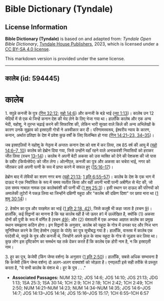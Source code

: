 # Bible Dictionary (Tyndale)

## License Information

**Bible Dictionary (Tyndale)** is based on and adapted from: _Tyndale Open Bible Dictionary_, [Tyndale House Publishers](https://tyndaleopenresources.com/), 2023, which is licensed under a [CC BY-SA 4.0 license](https://creativecommons.org/licenses/by-sa/4.0/legalcode.en).

This markdown version is provided under the same license.



--------------------------------

## कालेब (id: 594445)

कालेब
=====

1\. यपुन्ने कनजी के पुत्र ([गिन 32:12](https://ref.ly/Num32:12); [यहो 14:6](https://ref.ly/Josh14:6)) और कनजी के बड़े भाई ([न्या 1:13](https://ref.ly/Judg1:13))। कालेब उन 12 भेदियों में से एक थे जिन्हें कनान देश की भेद लेने के लिए भेजा गया था। हालाँकि कालेब और एक अन्य भेदी, यहोशू, ने तुरन्त चढ़ाई करने की सिफारिश की, लेकिन भारी सुरक्षा वाले किले की अन्य अभिलेखों के कारण उनके सुझाव को इस्राएली गोत्रों ने अस्वीकार कर दी। परिणामस्वरूप, ईश्वरीय न्याय के कारण, कनान, अर्थात प्रतिज्ञा के देश में प्रवेश कुछ वर्षों के लिए विलम्बित हो गया ([गिन 14:21–23, 34–35](https://ref.ly/Num14:21-Num14:23,Num14:34-Num14:35))।

जब इस्राएलियों ने यहोशू के नेतृत्व में अन्ततः कनान देश को वश में कर लिया, तब 85 वर्ष की आयु में ([यहो 14:6–7, 10](https://ref.ly/Josh14:6-Josh14:7,Josh14:10)) कालेब को हेब्रोन दिया गया, जिसे उन्होंने वहाँ रहने वाले अनाकवंशी निवासियों को हराकर जीत लिया (वचन [13–14](https://ref.ly/Josh14:13-Josh14:14))। कालेब ने अपनी बेटी अकसा को उस व्यक्ति को देने की पेशकश की जो पास के दबीर (किर्यत्सेपेर) को जीत लेगा। ओत्नीएल, कनजी का पुत्र और अकसा का चचेरा भाई, नगर को जीतकर उसे अपनी पत्नी के रूप में प्राप्त करने में सफल हुए ([15:16–17](https://ref.ly/Josh15:16-Josh15:17))।

हेब्रोन बाद में लेवियों का शरण नगर बना ([यहो 21:13](https://ref.ly/Josh21:13); [1 इति 6:55–57](https://ref.ly/1Chr6:55-1Chr6:57))। कालेब के देश के एक भाग में दाऊद ने एक निर्वासित के रूप में समय व्यतीत किया और वहीं अपनी भावी पत्नी अबीगैल से भेंट की, जो उस समय नाबाल नामक एक कालेबवंशी की पत्नी थीं ([1 शमू 25:3](https://ref.ly/1Sam25:3))। इसी स्थान पर दाऊद की पत्नियों को अमालेकी लुटेरों ने पकड़ लिया था जिन्होंने दक्षिणी यहूदा और "कालेब की दक्षिण दिशा" पर छापा मारा था ([1 शमू 30:14](https://ref.ly/1Sam30:14))।

2\. हेस्रोन का पुत्र और यरहमेल का भाई ([1 इति 2:18, 42](https://ref.ly/1Chr2:18,1Chr2:42)), जिसे कलूबै भी कहा जाता है (वचन [9](https://ref.ly/1Chr2:9))। हालाँकि, कई विद्वानों का मानना है कि यह कालेब वही है जो ऊपर \#1 में उल्लेखित है, क्योंकि (1\) अकसा दोनों की पुत्री के रूप में वर्णित है (वचन [49](https://ref.ly/1Chr2:49)); और (2\) वंशावली में एक अन्यथा अज्ञात कालेब का प्रमुख स्थान समझाना कठिन होगा। इन विद्वानों के अनुसार, कालेब को यहूदा के गोत्र में उनका पद और निज भाग सुनिश्चित करने के लिए हेस्रोन (यहूदा के पोते) का पुत्र सूचीबद्ध गया है। हालाँकि, वास्तव में कालेब एक परदेसी थे, यपुन्ने के पुत्र और कनजी थे, जिन्होंने अपने कुल के साथ यहूदा के गोत्र से जुड़ाव कर लिया था। कुछ लोग इस दृष्टिकोण का समर्थन यह तर्क देकर करते हैं कि कालेब एक होरी नाम है, न कि इस्राएली नाम। 

3\. हूर का पुत्र, केजेवी (किंग जेम्स वर्शन) के अनुसार ([1 इति 2:50](https://ref.ly/1Chr2:50))। हालाँकि, सबसे अधिक सम्भावना है कि केजेवी (किंग जेम्स वर्शन) दो अलग\-अलग वाक्यांशों को जोड़ता है। एनएलटी इसे सही तरीके से प्रस्तुत करता है, "ये सभी कालेब के वंशज थे। हूर के पुत्र . . ."

* **Associated Passages:** NUM 32:12; JOS 14:6; JOS 14:10; JOS 21:13; JDG 1:13; 1SA 25:3; 1SA 30:14; 1CH 2:9; 1CH 2:18; 1CH 2:42; 1CH 2:49; 1CH 2:50; NUM 14:21–NUM 14:23; NUM 14:34–NUM 14:35; JOS 14:6–JOS 14:7; JOS 14:13–JOS 14:14; JOS 15:16–JOS 15:17; 1CH 6:55–1CH 6:57

